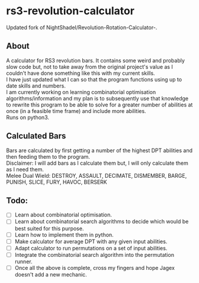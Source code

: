 # rs3-revolution-calculator
Updated fork of NightShadeI/Revolution-Rotation-Calculator-.

## About
A calculator for RS3 revolution bars. 
It contains some weird and probably slow code but, not to take away from the original project's value as 
I couldn't have done something like this with my current skills.  
I have just updated what I can so that the program functions using up to date skills and numbers.  
I am currently working on learning combinatorial optimisation algorithms/information and my plan is to subsequently use that knowledge to rewrite this program to be able to solve for a greater number of abilities at once (in a feasible time frame) and include more abilities.  
Runs on python3.  

## Calculated Bars
Bars are calculated by first getting a number of the highest DPT abilities and then feeding them to the program.  
Disclaimer: I will add bars as I calculate them but, I will only calculate them as I need them.  
Melee Dual Wield: DESTROY, ASSAULT, DECIMATE, DISMEMBER, BARGE, PUNISH, SLICE, FURY, HAVOC, BERSERK  

## Todo:
* [ ] Learn about combinatorial optimisation.
* [ ] Learn about combinatorial search algorithms to decide which would be best suited for this purpose.
* [ ] Learn how to implement them in python.
* [ ] Make calculator for average DPT with any given input abilities.
* [ ] Adapt calculator to run permutations on a set of input abilities.
* [ ] Integrate the combinatorial search algorithm into the permutation runner.
* [ ] Once all the above is complete, cross my fingers and hope Jagex doesn't add a new mechanic.